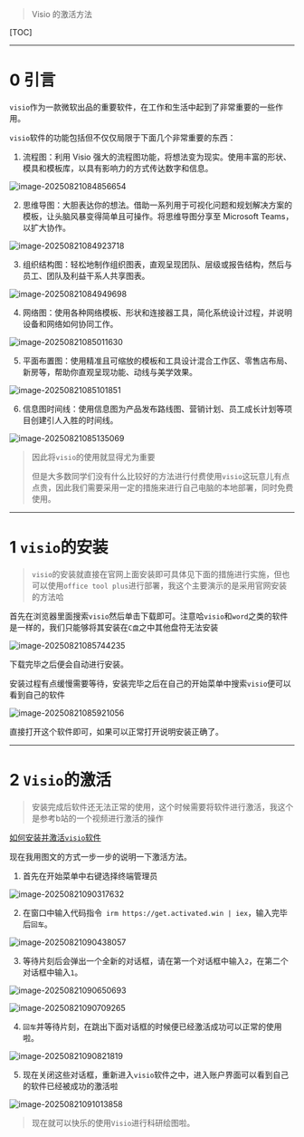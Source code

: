 > Visio 的激活方法

[TOC]

---

# 0 引言

`visio`作为一款微软出品的重要软件，在工作和生活中起到了非常重要的一些作用。

`visio`软件的功能包括但不仅仅局限于下面几个非常重要的东西：

1. 流程图：利用 Visio 强大的流程图功能，将想法变为现实。使用丰富的形状、模具和模板库，以具有影响力的方式传达数字和信息。

![image-20250821084856654](https://i0.hdslb.com/bfs/openplatform/c79ef641b760899e6068d2239935ae1a62f65e4f.png)

2. 思维导图：大胆表达你的想法。借助一系列用于可视化问题和规划解决方案的模板，让头脑风暴变得简单且可操作。将思维导图分享至 Microsoft Teams，以扩大协作。

![image-20250821084923718](https://i0.hdslb.com/bfs/openplatform/02575ebaafe7576b69e43f15d0707f639723bd1a.png)

3. 组织结构图：轻松地制作组织图表，直观呈现团队、层级或报告结构，然后与员工、团队及利益干系人共享图表。

![image-20250821084949698](https://i0.hdslb.com/bfs/openplatform/07be4e74dfe6125734c66d986dc579a5d411c06d.png)

4. 网络图：使用各种网络模板、形状和连接器工具，简化系统设计过程，并说明设备和网络如何协同工作。

![image-20250821085011630](https://i0.hdslb.com/bfs/openplatform/b0e701c37929b10addc91a7f4d4bd0af3c2e8707.png)

5. 平面布置图：使用精准且可缩放的模板和工具设计混合工作区、零售店布局、新房等，帮助你直观呈现功能、动线与美学效果。

![image-20250821085101851](https://i0.hdslb.com/bfs/openplatform/1a606c01437ea1a204b90b2a0d44c9ae9e58e2c4.png)

6. 信息图时间线：使用信息图为产品发布路线图、营销计划、员工成长计划等项目创建引人入胜的时间线。

![image-20250821085135069](https://i0.hdslb.com/bfs/openplatform/94b603dd70787e56cec19be605a02f7dc5061117.png)

> 因此将`visio`的使用就显得尤为重要
>
> 但是大多数同学们没有什么比较好的方法进行付费使用`visio`这玩意儿有点点贵，因此我们需要采用一定的措施来进行自己电脑的本地部署，同时免费使用。



---

# 1 `visio`的安装

> `visio`的安装就直接在官网上面安装即可具体见下面的措施进行实施，但也可以使用`office tool plus`进行部署，我这个主要演示的是采用官网安装的方法哈

首先在浏览器里面搜索`visio`然后单击下载即可。注意哈`visio`和`word`之类的软件是一样的，我们只能够将其安装在`C盘`之中其他盘符无法安装

![image-20250821085744235](https://i0.hdslb.com/bfs/openplatform/3c25b5a3cdc56bffce43552f913e32ad909fd21d.png)

下载完毕之后便会自动进行安装。

安装过程有点缓慢需要等待，安装完毕之后在自己的开始菜单中搜索`visio`便可以看到自己的软件

![image-20250821085921056](https://i0.hdslb.com/bfs/openplatform/fe8338e8ff636ab610f52b9b6c0e57c0eeb83063.png)

直接打开这个软件即可，如果可以正常打开说明安装正确了。



---

# 2 `Visio`的激活

> 安装完成后软件还无法正常的使用，这个时候需要将软件进行激活，我这个是参考b站的一个视频进行激活的操作

[如何安装并激活`visio`软件]( https://www.bilibili.com/video/BV1ARoeYWEZE/?share_source=copy_web&vd_source=31a1c76ddc1eaa699828c211cc19a5cc)

现在我用图文的方式一步一步的说明一下激活方法。

1. 首先在开始菜单中右键选择终端管理员

![image-20250821090317632](https://i0.hdslb.com/bfs/openplatform/16bfade63ed87c2ff8bfa25fcb822ea404668cf0.png)

2. 在窗口中输入代码指令` irm https://get.activated.win | iex`，输入完毕后`回车`。

![image-20250821090438057](https://i0.hdslb.com/bfs/openplatform/7d7ad00d2d92653b97b1cb8e432ba70f6390349b.png)

3. 等待片刻后会弹出一个全新的对话框，请在第一个对话框中输入`2`，在第二个对话框中输入`1`。

![image-20250821090650693](https://i0.hdslb.com/bfs/openplatform/f4e9f016edeea81546744b85fac0e9afb722de6c.png)

![image-20250821090709265](https://i0.hdslb.com/bfs/openplatform/1af29ca34b8880fcc954ad975272148748feb134.png)

4. `回车`并等待片刻，在跳出下面对话框的时候便已经激活成功可以正常的使用啦。

![image-20250821090821819](https://i0.hdslb.com/bfs/openplatform/75cdc810a6a9f3f1ffc79bdc6b383e7e337c6448.png)

5. 现在关闭这些对话框，重新进入`visio`软件之中，进入账户界面可以看到自己的软件已经被成功的激活啦

![image-20250821091013858](https://i0.hdslb.com/bfs/openplatform/2cafc95197ff46d03457a390845fd3671f93a44f.png)

> 现在就可以快乐的使用`Visio`进行科研绘图啦。